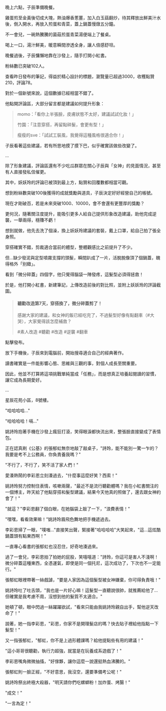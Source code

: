 晚上六點，子辰準備晚餐。  

雞蛋煎至金黃後切成大塊，熱油爆香蔥薑，加入白玉菇翻炒，待其釋放出鮮美汁水後，倒入開水，再放入煎蛋和青菜，蓋上鍋蓋慢燉五分鐘。  

不一會兒，一碗熱騰騰的菌菇煎蛋青菜湯便端上了餐桌。  

喝上一口，湯汁鮮美，暖意瞬間滲透全身，讓人倍感舒坦。  

晚餐過後，子辰慵懶地靠在沙發上，隨手打開小紅書。  

粉絲數已突破102人。  

查看昨日發布的筆記，得益於精心設計的標題，瀏覽量已超過3000，收穫點贊210，評論78。  

對於一個新號來說，這個數據已經相當不錯了。  

他點開評論區，大部分留言都是建議如何提升形象：  

>momo：「看你上半張臉，皮膚狀態不太好，建議試試化妝！」  
>
>竹園：「注意穿搭，再留點碎髮，會更有型！」  
>
>瘦瘦的sve：「試試工裝風，我覺得這種風格很適合你！」  

子辰看著這些建議，若有所思地摸了摸下巴，似乎確實該做些改變了。

...

除了形象建議，評論區還有不少吃瓜群眾在關心子辰與「女神」的見面情況，甚至有人直接發私信催更。  

其中，妖妖玲的評論已被頂到最上方，點贊和回覆數都相當可觀。  

想到粉絲數突破100後獲得的成就獎勵與道具，子辰決定好好經營自己的帳號。  

現在才剛破百，若是未來突破1000、10000，會不會還有更豐厚的獎勵？  

更何況，隨著關注度提升，能吸引更多人給自己提供形象改造建議，助他完成逆襲，一舉兩得，穩賺不虧！  

想到就做，他先去洗了個澡，換上妖妖玲建議的套裝，戴上口罩，給自己拍了張全身照。  

穿搭確實不錯，剪裁適合當前的體型，整體觀感比之前提升了不少。  

但...缺少發泥與定型噴霧支撐的頭髮，瞬間趴成了一片，活脫脫像頂了個鍋蓋，醜得格外「别緻」。  

看到「微分碎蓋」四個字，他只覺得腦袋一陣發疼，這髮型必須得拯救！  

於是，他打開小紅書，新建筆記，上傳改造前後的對比照，並附上妖妖玲的評論截圖。  

>#### 聽勸改造第7天，穿搭換了，微分碎蓋剪了！  
>
>感謝大家的建議，和女神的飯已經吃完了，不過髮型好像有點翻車（#大哭），大家覺得該怎麼補救？  
>
>#素人改造 #聽勸 #改造 #逆襲 #翻車  

點擊發布。  

放下手機後，子辰來到電腦前，開始搜尋適合自己的經典著作。  

讀書確實是一件能影響心態、思維與三觀的事，對個人成長至關重要。  

因此，他並不打算將這項挑戰單純當成「任務」，而是想真正培養起閱讀的習慣，讓它成為長期愛好。

...

星辰花苑小區，8號樓。  

"哈哈哈哈..."  

"哈哈哈哈！嗝..."  

姚詩玲抱著手機在沙發上瘋狂打滾，笑得眼淚都快流出來，整張臉直接變成了表情包。  

正在認真刷《公基》的張郁虹無奈地敲了敲桌子，"詩玲，能不能別一驚一乍的？我要是考不上公務員，你負責養我嗎？"  

"不行了，不行了，笑不活了家人們！"  

愛湊熱鬧的李彩恩立刻湊過去，"什麼事這麼好笑？西索！"  

姚詩玲努力控制住表情，咳嗽兩聲，"最近不是流行聽勸體嗎？我在小紅書關注的一個博主，昨天給了他點穿搭和髮型建議，結果今天他真的照做了，還去跟女神約會了！"  

"就這？"李彩恩翻了個白眼，在她腦袋上敲了一下，"浪費表情！"  

"嘿嘿，看看效果嘛！"姚詩玲眉飛色舞地把手機遞過去。  

李彩恩掃了一眼，"噗嗤..."直接笑出聲，緊接著"哈哈哈哈"大笑起來，"這...這炫酷鍋蓋頭有點東西啊！"  

一直專心看書的張郁虹也沒忍住，好奇地湊過來。  

過了一會兒，李彩恩拍了拍她的屁股，笑嘻嘻道："詩玲，你這可是害人不淺啊！微分碎蓋這種東西，全憑運氣，即使是同一個托尼，這次成功了，下次也不一定能行。"  

張郁虹眼裡帶著一絲戲謔，"要是人家因為這個髮型被女神嫌棄，你可得負責哦！"  

姚詩玲吐了吐舌頭，"我也是一片好心嘛！這髮型一直聽說很帥，就推薦給他了...但確實是我考慮不周，沒想到他的髮質不太適合。"

她頓了頓，眼中閃過一絲躍躍欲試，"看來只能由我姚詩玲親自出手，幫他逆天改命了！"  

說著，她一指李彩恩，"彩恩，你家不是開理髮店的嗎？快去貼子裡給他指點一下髮型！"  

又一指張郁虹，"郁虹，你不是上過形體課嗎？給他提點些有用的建議！"  

"這小哥哥很聽勸，執行力超強，就當是在玩養成系遊戲了！"  

李彩恩嘴角微微抽搐，"好傢夥，讓你這麼一說還挺熱血沸騰的。"  

張郁虹則一臉正經，"不好意思，我沒空，還要準備考公呢！"  

姚詩玲祭出終極大殺器，"明天請你們吃螺螄粉！加炸蛋、烤腸！"  

"成交！"  

"一言為定！"